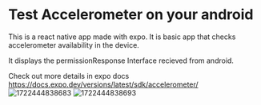 # Test Accelerometer on your android

This is a react native app made with expo. It is 
basic app that checks accelerometer availability
in the device. 

It displays the permissionResponse Interface 
recieved from android.

Check out more details in expo docs
https://docs.expo.dev/versions/latest/sdk/accelerometer/
![1722444838683](https://github.com/user-attachments/assets/27eb81ea-493d-4e73-aac3-a1e953334159)
![1722444838693](https://github.com/user-attachments/assets/aaeab131-7397-4193-8c4a-584494d18983)
